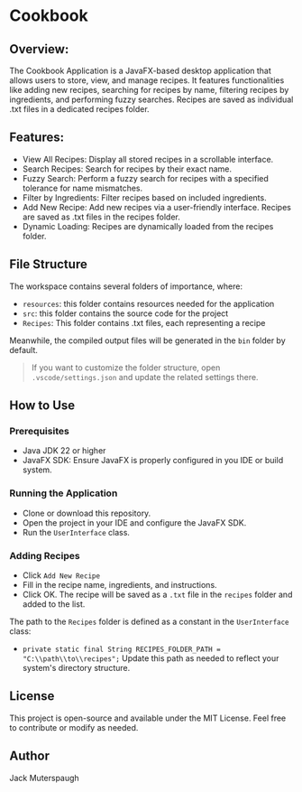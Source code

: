 # Cookbook
## Overview:
The Cookbook Application is a JavaFX-based desktop application that allows users to store, view, and manage recipes. It features functionalities like adding new recipes, searching for recipes by name, filtering recipes by ingredients, and performing fuzzy searches. Recipes are saved as individual .txt files in a dedicated recipes folder.

## Features:
-   View All Recipes: Display all stored recipes in a scrollable interface.
-   Search Recipes: Search for recipes by their exact name.
-   Fuzzy Search: Perform a fuzzy search for recipes with a specified tolerance for name mismatches.
-   Filter by Ingredients: Filter recipes based on included ingredients.
-   Add New Recipe: Add new recipes via a user-friendly interface. Recipes are saved as .txt files in the recipes folder.
-   Dynamic Loading: Recipes are dynamically loaded from the recipes folder.



## File Structure
The workspace contains several folders of importance, where:

-   `resources`: this folder contains resources needed for the application
-   `src`: this folder contains the source code for the project
-   `Recipes`: This folder contains .txt files, each representing a recipe

Meanwhile, the compiled output files will be generated in the `bin` folder by default.

> If you want to customize the folder structure, open `.vscode/settings.json`
> and update the related settings there.


## How to Use
### Prerequisites
-   Java JDK 22 or higher
-   JavaFX SDK: Ensure JavaFX is properly configured in you IDE or build system.

### Running the Application
-   Clone or download this repository.
-   Open the project in your IDE and configure the JavaFX SDK.
-   Run the `UserInterface` class.

### Adding Recipes
-  Click `Add New Recipe`
-  Fill in the recipe name, ingredients, and instructions.
-  Click OK. The recipe will be saved as a `.txt` file in the `recipes` folder and added to the list.

The path to the `Recipes` folder is defined as a constant in the `UserInterface` class:
-   `private static final String RECIPES_FOLDER_PATH = "C:\\path\\to\\recipes";`
Update this path as needed to reflect your system's directory structure.

## License
This project is open-source and available under the MIT License. Feel free to contribute or modify as needed.

## Author
Jack Muterspaugh

